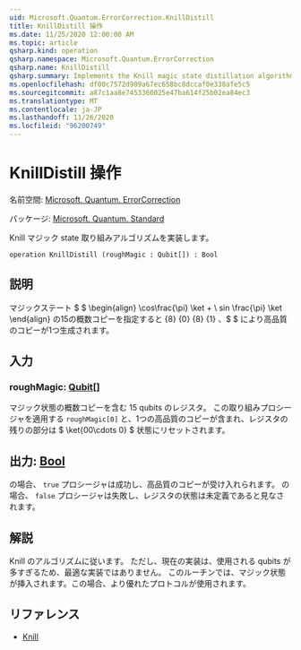 ```yaml
---
uid: Microsoft.Quantum.ErrorCorrection.KnillDistill
title: KnillDistill 操作
ms.date: 11/25/2020 12:00:00 AM
ms.topic: article
qsharp.kind: operation
qsharp.namespace: Microsoft.Quantum.ErrorCorrection
qsharp.name: KnillDistill
qsharp.summary: Implements the Knill magic state distillation algorithm.
ms.openlocfilehash: df00c7572d909a67ec658bc8dccaf0e338afe5c5
ms.sourcegitcommit: a87c1aa8e7453360025e47ba614f25b02ea84ec3
ms.translationtype: MT
ms.contentlocale: ja-JP
ms.lasthandoff: 11/26/2020
ms.locfileid: "96200749"
---
```

# <a name="knilldistill-operation"></a>KnillDistill 操作

名前空間: [Microsoft. Quantum. ErrorCorrection](xref:Microsoft.Quantum.ErrorCorrection)

パッケージ: [Microsoft. Quantum. Standard](https://nuget.org/packages/Microsoft.Quantum.Standard)


Knill マジック state 取り組みアルゴリズムを実装します。

```qsharp
operation KnillDistill (roughMagic : Qubit[]) : Bool
```


## <a name="description"></a>説明

マジックステート $ $ \begin{align} \cos\frac{\pi} \ket + \ sin \frac{\pi} \ket \end{align} の15の概数コピーを指定すると {8} {0} {8} {1} 、$ $ により高品質のコピーが1つ生成されます。

## <a name="input"></a>入力

### <a name="roughmagic--qubit"></a>roughMagic: [Qubit](xref:microsoft.quantum.lang-ref.qubit)[]

マジック状態の概数コピーを含む 15 qubits のレジスタ。 この取り組みプロシージャを適用する `roughMagic[0]` と、1つの高品質のコピーが含まれ、レジスタの残りの部分は $ \ket{00\cdots 0} $ 状態にリセットされます。



## <a name="output--bool"></a>出力: [Bool](xref:microsoft.quantum.lang-ref.bool)

の場合、 `true` プロシージャは成功し、高品質のコピーが受け入れられます。 の場合、 `false` プロシージャは失敗し、レジスタの状態は未定義であると見なされます。

## <a name="remarks"></a>解説

Knill のアルゴリズムに従います。
ただし、現在の実装は、使用される qubits が多すぎるため、最適な実装ではありません。
このルーチンでは、マジック状態が挿入されます。この場合、より優れたプロトコルが使用されます。

## <a name="references"></a>リファレンス

- [Knill](https://arxiv.org/abs/quant-ph/0402171)